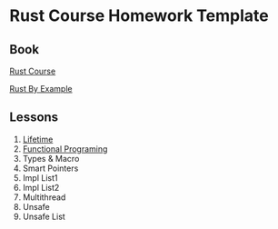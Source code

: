 # Rust Course Homework Template

## Book

[Rust Course](https://course.rs/advance/)

[Rust By Example](https://doc.rust-lang.org/rust-by-example)

## Lessons

1. [Lifetime](./ch1)
2. [Functional Programing](./ch2)
3. Types & Macro
4. Smart Pointers
5. Impl List1
6. Impl List2
7. Multithread
8. Unsafe
9. Unsafe List
